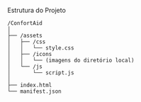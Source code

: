 

Estrutura do Projeto
```script
/ConfortAid
│
├── /assets
│   ├── /css
│   │   └── style.css
│   ├── /icons
│   │   └── (imagens do diretório local)
│   └── /js
│       └── script.js
│
├── index.html
└── manifest.json
```